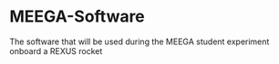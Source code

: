 # MEEGA-Software
The software that will be used during the MEEGA student experiment onboard a REXUS rocket
